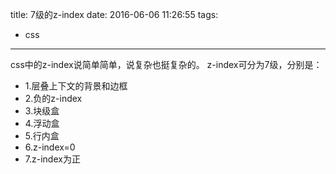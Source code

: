 title: 7级的z-index
date: 2016-06-06 11:26:55
tags:
- css
---

css中的z-index说简单简单，说复杂也挺复杂的。
z-index可分为7级，分别是：

* 1.层叠上下文的背景和边框
* 2.负的z-index
* 3.块级盒
* 4.浮动盒
* 5.行内盒
* 6.z-index=0
* 7.z-index为正
